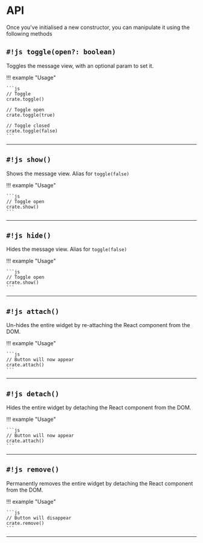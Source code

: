 # API

Once you've initialised a new constructor, you can manipulate it using the following methods

## `#!js toggle(open?: boolean)`

Toggles the message view, with an optional param to set it.

!!! example "Usage"

    ```js
    // Toggle
    crate.toggle()

    // Toggle open
    crate.toggle(true)

    // Toggle closed
    crate.toggle(false)
    ```

---

## `#!js show()`

Shows the message view. Alias for `toggle(false)`

!!! example "Usage"

    ```js
    // Toggle open
    crate.show()
    ```

---

## `#!js hide()`

Hides the message view. Alias for `toggle(false)`

!!! example "Usage"

    ```js
    // Toggle open
    crate.show()
    ```

---

## `#!js attach()`

Un-hides the entire widget by re-attaching the React component from the DOM.

!!! example "Usage"

    ```js
    // Button will now appear
    crate.attach()
    ```

---

## `#!js detach()`

Hides the entire widget by detaching the React component from the DOM.

!!! example "Usage"

    ```js
    // Button will now appear
    crate.attach()
    ```

---

## `#!js remove()`

Permanently removes the entire widget by detaching the React component from the DOM.

!!! example "Usage"

    ```js
    // Button will disappear
    crate.remove()
    ```

---
